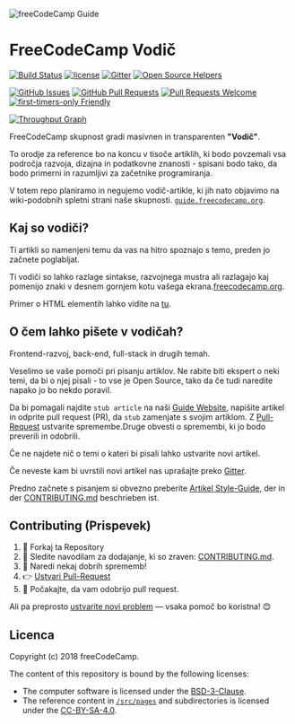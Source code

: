 ![freeCodeCamp Guide](https://s3.amazonaws.com/freecodecamp/wide-social-banner.png)

# FreeCodeCamp Vodič

[![Build Status](https://img.shields.io/travis/freeCodeCamp/guide/master.svg?style=flat-square)](https://travis-ci.org/freeCodeCamp/guide) [![license](https://img.shields.io/badge/license-BSD--3--Clause-lightgrey.svg?style=flat-square)](https://opensource.org/licenses/BSD-3-Clause)  [![Gitter](https://img.shields.io/gitter/room/freeCodeCamp/Contributors.svg?style=flat-square)](https://gitter.im/freeCodeCamp/Contributors)
[![Open Source Helpers](https://www.codetriage.com/freecodecamp/guide/badges/users.svg)](https://www.codetriage.com/freecodecamp/guide)

[![GitHub Issues](https://img.shields.io/github/issues/freeCodeCamp/guide.svg?style=flat-square)](https://github.com/freeCodeCamp/guide/issues) [![GitHub Pull Requests](https://img.shields.io/github/issues-pr/freeCodeCamp/guide.svg?style=flat-square)](https://github.com/freeCodeCamp/guide/pulls) [![Pull Requests Welcome](https://img.shields.io/badge/PRs-welcome-brightgreen.svg?style=flat-square)](http://makeapullrequest.com)
[![first-timers-only Friendly](https://img.shields.io/badge/first--timers--only-friendly-blue.svg?style=flat-square)](http://www.firsttimersonly.com/)

[![Throughput Graph](https://graphs.waffle.io/freeCodeCamp/guide/throughput.svg)](https://waffle.io/freeCodeCamp/guide/metrics)

FreeCodeCamp skupnost gradi masivnen in transparenten **"Vodič"**.

To orodje za reference bo na koncu v tisoče artiklih, ki bodo povzemali vsa področja razvoja, dizajna in podatkovne znanosti - spisani bodo tako, da bodo primerni in razumljivi za začetnike programiranja.

V totem repo planiramo in negujemo vodič-artikle, ki jih nato objavimo na wiki-podobnih spletni strani naše skupnosti. [`guide.freecodecamp.org`](https://guide.freecodecamp.org).

## Kaj so vodiči?

Ti artikli so namenjeni temu da vas na hitro spoznajo s temo, preden jo začnete poglabljat.

Ti vodiči so lahko razlage sintakse, razvojnega mustra ali razlagajo kaj pomenijo znaki v desnem gornjem kotu vašega ekrana.[freecodecamp.org](https://freecodecamp.org).

Primer o HTML elementih lahko vidite na [tu](./src/pages/html/elements/index.md).

## O čem lahko pišete v vodičah?

Frontend-razvoj, back-end, full-stack in drugih temah.

Veselimo se vaše pomoči pri pisanju artiklov. Ne rabite biti ekspert o neki temi, da bi o njej pisali - to vse je Open Source, tako da če tudi naredite napako jo bo nekdo poravil.

Da bi pomagali najdite `stub article` na naši [Guide Website](https://guide.freecodecamp.org/), napišite artikel in odprite pull request (PR), da `stub` zamenjate s svojim artiklom. Z [Pull-Request](https://help.github.com/articles/about-pull-requests/) ustvarite spremembe.Druge obvesti o spremembi, ki jo bodo preverili in odobrili.

Če ne najdete nič o temi o kateri bi pisali lahko ustvarite novi artikel.

Če neveste kam bi uvrstili novi artikel nas uprašajte preko [Gitter](https://gitter.im/freeCodeCamp/Contributors).

Predno začnete s pisanjem si obvezno preberite [Artikel Style-Guide](https://github.com/freeCodeCamp/guide/blob/master/CONTRIBUTING.md#article-style-guide), der in der [CONTRIBUTING.md](CONTRIBUTING.md) beschrieben ist.

## Contributing (Prispevek)

1. 🍴 Forkaj ta Repository
2. 👀️ Sledite navodilam za dodajanje, ki so zraven:  [CONTRIBUTING.md](CONTRIBUTING.md).
3. 🔧 Naredi nekaj dobrih sprememb!
4. 👉 [Ustvari Pull-Request](https://github.com/freeCodeCamp/guide/compare)
5. 🎉 Počakajte, da vam odobrijo pull request.

Ali pa preprosto [ustvarite novi problem](https://github.com/freeCodeCamp/guide/issues) — vsaka pomoč bo koristna! 😊

## Licenca

Copyright (c) 2018 freeCodeCamp.

The content of this repository is bound by the following licenses:
- The computer software is licensed under the [BSD-3-Clause](./LICENSE.md).
- The reference content in [`/src/pages`](/src/pages) and subdirectories is licensed under the [CC-BY-SA-4.0](./src/pages/LICENSE.md).
